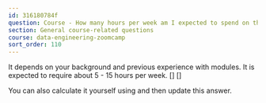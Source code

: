 ```yaml
---
id: 316180784f
question: Course - ​​How many hours per week am I expected to spend on this  course?
section: General course-related questions
course: data-engineering-zoomcamp
sort_order: 110
---
```


It depends on your background and previous experience with modules. It is expected to require about 5 - 15 hours per week. [] []

You can also calculate it yourself using  and then update this answer.

